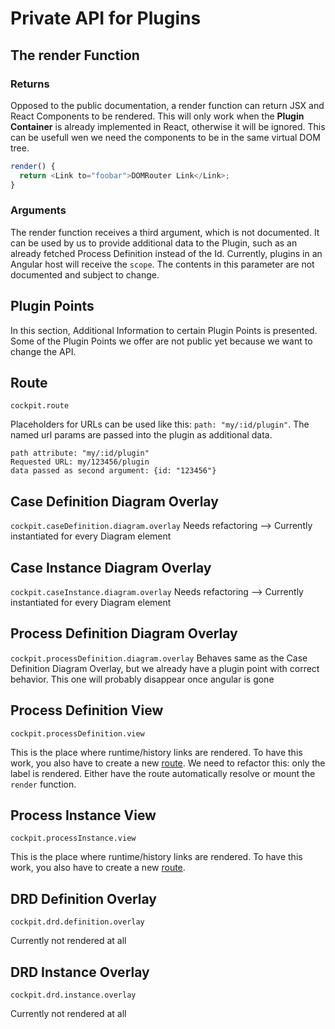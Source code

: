 # Private API for Plugins

## The render Function
### Returns
Opposed to the public documentation, a render function can return JSX and React Components to be rendered. This will only work when the **Plugin Container** is already implemented in React, otherwise it will be ignored. This can be usefull wen we need the components to be in the same virtual DOM tree.

```JavaScript
render() {
  return <Link to="foobar">DOMRouter Link</Link>;
}
```

### Arguments
The render function receives a third argument, which is not documented. It can be used by us to provide additional data to the Plugin, such as an already fetched Process Definition instead of the Id. Currently, plugins in an Angular host will receive the `scope`. The contents in this parameter are not documented and subject to change.

## Plugin Points
In this section, Additional Information to certain Plugin Points is presented. Some of the Plugin Points we offer are not public yet because we want to change the API.

## Route
`cockpit.route`

Placeholders for URLs can be used like this: `path: "my/:id/plugin"`.
The named url params are passed into the plugin as additional data.

```
path attribute: "my/:id/plugin"
Requested URL: my/123456/plugin
data passed as second argument: {id: "123456"}
```

## Case Definition Diagram Overlay
`cockpit.caseDefinition.diagram.overlay`
Needs refactoring --> Currently instantiated for every Diagram element

## Case Instance Diagram Overlay
`cockpit.caseInstance.diagram.overlay`
Needs refactoring --> Currently instantiated for every Diagram element

## Process Definition Diagram Overlay
`cockpit.processDefinition.diagram.overlay`
Behaves same as the Case Definition Diagram Overlay, but we already have a plugin point with correct behavior. This one will probably disappear once angular is gone

## Process Definition View
`cockpit.processDefinition.view`

This is the place where runtime/history links are rendered. To have this work, you also have to create a new [route](#route).
We need to refactor this: only the label is rendered. Either have the route automatically resolve or mount the `render` function.

## Process Instance View
`cockpit.processInstance.view`

This is the place where runtime/history links are rendered. To have this work, you also have to create a new [route](#route).

## DRD Definition Overlay
`cockpit.drd.definition.overlay`

Currently not rendered at all

## DRD Instance Overlay
`cockpit.drd.instance.overlay`

Currently not rendered at all